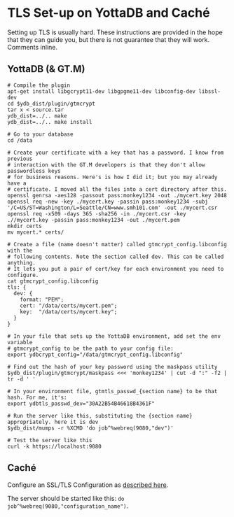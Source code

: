# TLS Set-up on YottaDB and Caché
Setting up TLS is usually hard. These instructions are provided in the hope that they 
can guide you, but there is not guarantee that they will work. Comments inline.
## YottaDB (& GT.M)
```
# Compile the plugin
apt-get install libgcrypt11-dev libgpgme11-dev libconfig-dev libssl-dev
cd $ydb_dist/plugin/gtmcrypt
tar x < source.tar
ydb_dist=../.. make
ydb_dist=../.. make install

# Go to your database
cd /data

# Create your certificate with a key that has a password. I know from previous
# interaction with the GT.M developers is that they don't allow passwordless keys
# for business reasons. Here's is how I did it; but you may already have a
# certificate. I moved all the files into a cert directory after this.
openssl genrsa -aes128 -passout pass:monkey1234 -out ./mycert.key 2048
openssl req -new -key ./mycert.key -passin pass:monkey1234 -subj '/C=US/ST=Washington/L=Seattle/CN=www.smh101.com' -out ./mycert.csr
openssl req -x509 -days 365 -sha256 -in ./mycert.csr -key .//mycert.key -passin pass:monkey1234 -out ./mycert.pem
mkdir certs
mv mycert.* certs/

# Create a file (name doesn't matter) called gtmcrypt_config.libconfig with the
# following contents. Note the section called dev. This can be called anything.
# It lets you put a pair of cert/key for each environment you need to configure.
cat gtmcrypt_config.libconfig
tls: {
  dev: {
    format: "PEM";
    cert: "/data/certs/mycert.pem";
    key:  "/data/certs/mycert.key";
  }
}

# In your file that sets up the YottaDB environment, add set the env variable
# gtmcrypt_config to be the path to your config file:
export ydbcrypt_config="/data/gtmcrypt_config.libconfig"

# Find out the hash of your key password using the maskpass utility
$ydb_dist/plugin/gtmcrypt/maskpass <<< 'monkey1234' | cut -d ":" -f2 | tr -d ' '

# In your environment file, gtmtls_passwd_{section name} to be that hash. For me, it's:
export ydbtls_passwd_dev="30A22B54B46618B4361F"

# Run the server like this, substituting the {section name} appropriately. here it is dev
$ydb_dist/mumps -r %XCMD 'do job^%webreq(9080,"dev")'

# Test the server like this
curl -k https://localhost:9080
```

## Caché
Configure an SSL/TLS Configuration as [described
here](https://cedocs.intersystems.com/latest/csp/docbook/DocBook.UI.Page.cls?KEY=GCAS_ssltls#GCAS_ssltls_createedit).

The server should be started like this: `do job^%webreq(9080,"configuration_name")`.
